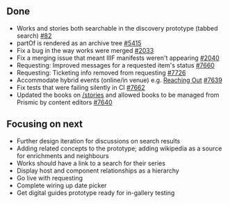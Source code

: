 ## Done
-	Works and stories both searchable in the discovery prototype (tabbed search) [#82](https://github.com/wellcomecollection/knowledge-graph/issues/82)
-	partOf is rendered as an archive tree [#5415](https://github.com/wellcomecollection/platform/issues/5415)
-	Fix a bug in the way works were merged [#2033](https://github.com/wellcomecollection/catalogue-pipeline/pull/2033)
- Fix a merging issue that meant IIIF manifests weren't appearing [#2040](https://github.com/wellcomecollection/catalogue-pipeline/pull/2040)
-	Requesting: Improved messages for a requested item's status [#7660](https://github.com/wellcomecollection/wellcomecollection.org/issues/7660)
-	Requesting: Ticketing info removed from requesting [#7726](https://github.com/wellcomecollection/wellcomecollection.org/issues/7726)
-	Accommodate hybrid events (online/in venue) e.g. [Reaching Out](https://wellcomecollection.org/events/Yfku5hEAAB8AIcwl) [#7639](https://github.com/wellcomecollection/wellcomecollection.org/issues/7639)
-	Fix tests that were failing silently in CI [#7662](https://github.com/wellcomecollection/wellcomecollection.org/issues/7662)
-	Updated the books on [/stories](https://wellcomecollection.org/stories) and allowed books to be managed from Prismic by content editors [#7640](https://github.com/wellcomecollection/wellcomecollection.org/issues/7640)


## Focusing on next
- Further design iteration for discussions on search results
-	Adding related concepts to the prototype; adding wikipedia as a source for enrichments and neighbours
-	Works should have a link to a search for their series
-	Display host and component relationships as a hierarchy
-	Go live with requesting
-	Complete wiring up date picker
-	Get digital guides prototype ready for in-gallery testing
